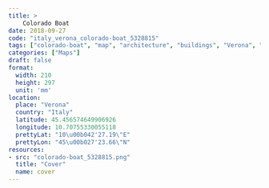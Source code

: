 ```yaml
---
title: > 
    Colorado Boat
date: 2018-09-27
code: "italy_verona_colorado-boat_5328815"
tags: ["colorado-boat", "map", "architecture", "buildings", "Verona", "Italy"]
categories: ["Maps"]
draft: false
format:
  width: 210
  height: 297
  unit: 'mm'
location:
  place: "Verona"
  country: "Italy"
  latitude: 45.456574649906926
  longitude: 10.70755330055118
  prettyLat: "10\u00b042'27.19\"E"
  prettyLon: "45\u00b027'23.66\"N"
resources:
- src: "colorado-boat_5328815.png"
  title: "Cover"
  name: cover
---
```

